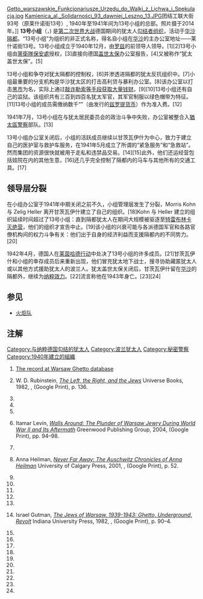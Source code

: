 [Getto_warszawskie_Funkcjonariusze_Urzędu_do_Walki_z_Lichwą_i_Spekulacją.jpg](https://zh.wikipedia.org/wiki/File:Getto_warszawskie_Funkcjonariusze_Urzędu_do_Walki_z_Lichwą_i_Spekulacją.jpg "fig:Getto_warszawskie_Funkcjonariusze_Urzędu_do_Walki_z_Lichwą_i_Spekulacją.jpg") [Kamienica_al._Solidarności_93_dawniej_Leszno_13.JPG](https://zh.wikipedia.org/wiki/File:Kamienica_al._Solidarności_93_dawniej_Leszno_13.JPG "fig:Kamienica_al._Solidarności_93_dawniej_Leszno_13.JPG")团结工联大街93号（原莱什诺街13号）, 1940年至1941年间为13号小组的总部。照片摄于2014年。\]\] **13号小组**（，) 是[第二次世界大战](../Page/第二次世界大战.md "wikilink")德国期间的犹太人[勾结者组织](https://zh.wikipedia.org/wiki/通敌 "wikilink")，活动于[华沙隔都](https://zh.wikipedia.org/wiki/华沙隔都 "wikilink")。“13号小组”为组织的非正式名称，得名自小组在[华沙](../Page/华沙.md "wikilink")的主办公室地址——莱什诺街13号。13号小组成立于1940年12月，由[罗兹](../Page/罗兹_\(波兰\).md "wikilink")的前领导人领导。\[1\]\[2\]13号小组由[黨衛隊保安處](../Page/黨衛隊保安處.md "wikilink")授权，\[3\]直接向德国[盖世太保](../Page/盖世太保.md "wikilink")办公室报告，\[4\]又被称作“犹太盖世太保”。\[5\]

13号小组和争夺对犹太隔都的控制权，\[6\]并渗透进隔都的犹太反抗组织中。\[7\]小组最重要的分支机构是华沙犹太区的打击高利贷与暴利办公室。\[8\]该办公室以打击[黑市](../Page/黑市.md "wikilink")为名，实际上通过[敲诈勒索等手段获取大量钱财](https://zh.wikipedia.org/wiki/勒索 "wikilink")。\[9\]\[10\]13号小组还有自己的监狱。该组织共有三百到四百名犹太军官，其军官制服以绿色帽带为特征。\[11\]13号小组的成员需缴纳数千“”（由发行的[兹罗提货币](https://zh.wikipedia.org/wiki/兹罗提 "wikilink")）作为准入费。\[12\]

1941年7月，13号小组在与犹太居民委员会的政治斗争中失败，办公室被整合入[猶太區警察](../Page/猶太區警察.md "wikilink")部队。\[13\]

13号小组办公室关闭后，小组的活跃成员继续以甘茨瓦伊什为中心，致力于建立自己的医护室与救护车服务，在1941年5月成立了所谓的“紧急服务”和“急救站”。然而集团的资源很快就被用于走私和违禁品交易。\[14\]\[15\]此外，他们还运经营包括妓院在内的其他生意，\[16\]还几乎完全控制了隔都内的马车与其他所有的交通工具。\[17\]

## 领导层分裂

在小组办公室于1941年中期关闭之前不久，小组管理层发生了分裂，Morris Kohn 与 Zelig Heller 离开甘茨瓦伊什建立了自己的组织。\[18\]Kohn 与 Heller 建立的组织延续时间超过了13号小组：直到隔都犹太人在期间大规模被驱逐至[特雷布林卡灭绝营](https://zh.wikipedia.org/wiki/特雷布林卡灭绝营 "wikilink")，他们的组织才宣告中止。\[19\]该小组的兴衰可能与各派德国军官和各路官僚机构间的权力斗争有关：他们出于自身的经济利益而支援隔都内的不同势力。\[20\]

1942年4月，德国人在[莱茵哈德行动](../Page/莱茵哈德行动.md "wikilink")中处决了13号小组的许多成员。\[21\]甘茨瓦伊什和小组的幸存成员后来重新出现，他们冒充犹太地下战士，搜寻协助藏匿犹太人或以其他方式援助犹太人的波兰人。犹太盖世太保关闭后，甘茨瓦伊什留在[华沙](../Page/华沙.md "wikilink")的隔都外，继续为[纳粹效力](../Page/纳粹主义.md "wikilink")。\[22\]流言称他在1943年身亡。\[23\]\[24\]

## 参见

  - [火炬队](../Page/火炬队.md "wikilink")

## 注解

[Category:与纳粹德国勾结的犹太人](https://zh.wikipedia.org/wiki/Category:与纳粹德国勾结的犹太人 "wikilink") [Category:波兰犹太人](https://zh.wikipedia.org/wiki/Category:波兰犹太人 "wikilink") [Category:秘密警察](https://zh.wikipedia.org/wiki/Category:秘密警察 "wikilink") [Category:1940年建立的組織](https://zh.wikipedia.org/wiki/Category:1940年建立的組織 "wikilink")

1.  [The record at Warsaw Ghetto database](http://warszawa.getto.pl/index.php?mod=view_record&rid=18011998122932000097&tid=osoby&lang=en)

2.  W. D. Rubinstein, *[The Left, the Right, and the Jews](https://books.google.com/books?id=BPJGAAAAMAAJ&q=%22Abraham+Gancwajch%22+Hashomer+Hatzair&dq=%22Abraham+Gancwajch%22+Hashomer+Hatzair&ei=2dagR524I5nOtAPTzpmcCg&pgis=1)* Universe Books, 1982, , (Google Print), p. 136.

3.
4.

5.
6.  Itamar Levin, *[Walls Around: The Plunder of Warsaw Jewry During World War II and Its Aftermath](https://books.google.com/books?id=j1GfKmW0hqUC&pg=PA95&vq=thirteen&dq=%22Abraham+Gancwajch%22&lr=&as_brr=3&sig=U5ceRdDRjKNnc2thbDCas0XS18c)* Greenwood Publishing Group, 2004,  (Google Print), pp. 94–98.

7.
8.  Anna Heilman, *[Never Far Away: The Auschwitz Chronicles of Anna Heilman](https://books.google.com/books?id=uo8Ajan7wxoC&pg=PA52&dq=%22Abraham+Gancwajch%22&ei=9MWgR-urMaLqiwHk2PGkCg&sig=2ly0xXWpFHEOJ9lQnB3d07s9TmI#PPA52,M1)* University of Calgary Press, 2001, , (Google Print), p. 52.

9.
10.
11.
12.

13.
14. Israel Gutman, *[The Jews of Warsaw, 1939-1943: Ghetto, Underground, Revolt](https://books.google.com/books?id=4U_OcvXvhF4C&pg=PA90&dq=%22Abraham+Gancwajch%22&lr=&as_brr=3&ei=VMygR_WsJYeqtgP17_SsCg&sig=YHvcYQajGWUrcFNEO3qFZ9mqVb0#PPA91,M1)* Indiana University Press, 1982, , (Google Print), p. 90–4.

15.
16.
17.
18.
19.
20.
21.
22.
23.
24.